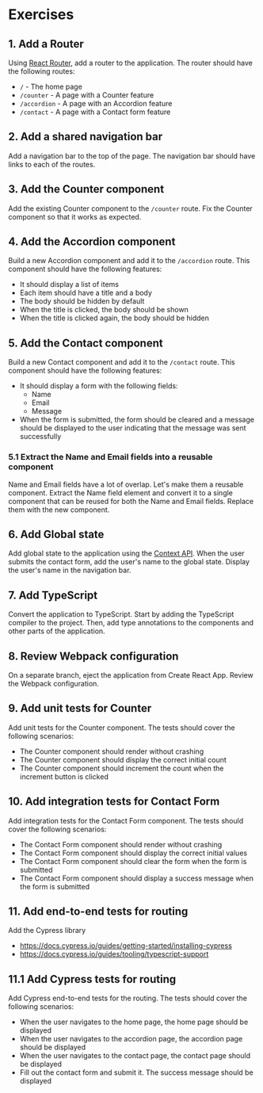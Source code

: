 # Exercises

## 1. Add a Router

Using [React Router](https://reacttraining.com/react-router/web/guides/quick-start), add a router to
the application. The router should have the following routes:

- `/` - The home page
- `/counter` - A page with a Counter feature
- `/accordion` - A page with an Accordion feature
- `/contact` - A page with a Contact form feature

## 2. Add a shared navigation bar

Add a navigation bar to the top of the page. The navigation bar should have links to each of the
routes.

## 3. Add the Counter component

Add the existing Counter component to the `/counter` route. Fix the Counter component so that it
works as expected.

## 4. Add the Accordion component

Build a new Accordion component and add it to the `/accordion` route. This component should have the
following features:

- It should display a list of items
- Each item should have a title and a body
- The body should be hidden by default
- When the title is clicked, the body should be shown
- When the title is clicked again, the body should be hidden

## 5. Add the Contact component

Build a new Contact component and add it to the `/contact` route. This component should have the
following features:

- It should display a form with the following fields:
  - Name
  - Email
  - Message
- When the form is submitted, the form should be cleared and a message should be displayed to the
  user indicating that the message was sent successfully

### 5.1 Extract the Name and Email fields into a reusable component

Name and Email fields have a lot of overlap. Let's make them a reusable component. Extract the Name
field element and convert it to a single component that can be reused for both the Name and Email
fields. Replace them with the new component.

## 6. Add Global state

Add global state to the application using the [Context API](https://reactjs.org/docs/context.html).
When the user submits the contact form, add the user's name to the global state. Display the user's
name in the navigation bar.

## 7. Add TypeScript

Convert the application to TypeScript. Start by adding the TypeScript compiler to the project. Then,
add type annotations to the components and other parts of the application.

## 8. Review Webpack configuration

On a separate branch, eject the application from Create React App. Review the Webpack configuration.

## 9. Add unit tests for Counter

Add unit tests for the Counter component. The tests should cover the following scenarios:

- The Counter component should render without crashing
- The Counter component should display the correct initial count
- The Counter component should increment the count when the increment button is clicked

## 10. Add integration tests for Contact Form

Add integration tests for the Contact Form component. The tests should cover the following
scenarios:

- The Contact Form component should render without crashing
- The Contact Form component should display the correct initial values
- The Contact Form component should clear the form when the form is submitted
- The Contact Form component should display a success message when the form is submitted

## 11. Add end-to-end tests for routing

Add the Cypress library

- https://docs.cypress.io/guides/getting-started/installing-cypress
- https://docs.cypress.io/guides/tooling/typescript-support

## 11.1 Add Cypress tests for routing

Add Cypress end-to-end tests for the routing. The tests should cover the following scenarios:

- When the user navigates to the home page, the home page should be displayed
- When the user navigates to the accordion page, the accordion page should be displayed
- When the user navigates to the contact page, the contact page should be displayed
- Fill out the contact form and submit it. The success message should be displayed
